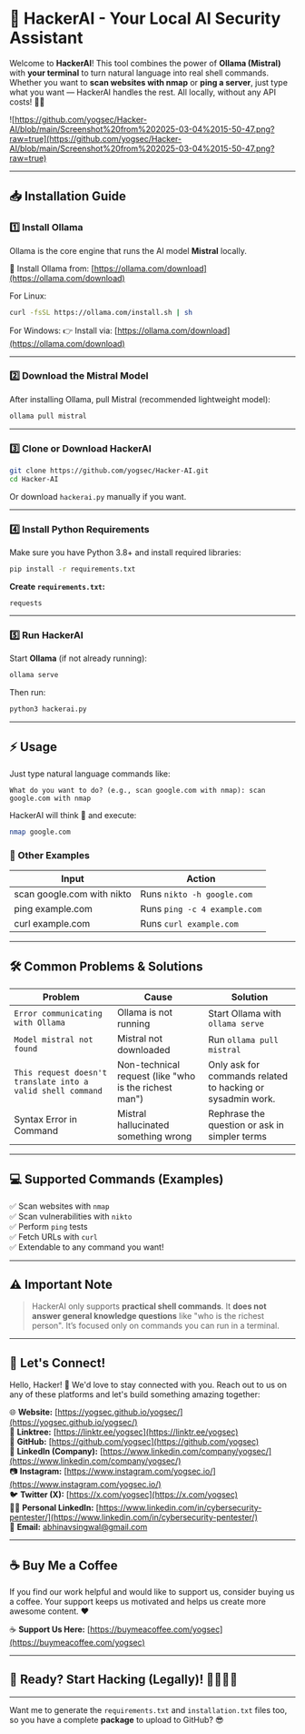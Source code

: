 # 🚀 HackerAI - Your Local AI Security Assistant

Welcome to **HackerAI**! This tool combines the power of **Ollama (Mistral)** with **your terminal** to turn natural language into real shell commands. Whether you want to **scan websites with nmap** or **ping a server**, just type what you want — HackerAI handles the rest. All locally, without any API costs! 🐱‍💻

![https://github.com/yogsec/Hacker-AI/blob/main/Screenshot%20from%202025-03-04%2015-50-47.png?raw=true](https://github.com/yogsec/Hacker-AI/blob/main/Screenshot%20from%202025-03-04%2015-50-47.png?raw=true)

---

## 📥 Installation Guide

### 1️⃣ Install Ollama

Ollama is the core engine that runs the AI model **Mistral** locally.

🔗 Install Ollama from: [https://ollama.com/download](https://ollama.com/download)

For Linux:
```bash
curl -fsSL https://ollama.com/install.sh | sh
```

For Windows:
👉 Install via: [https://ollama.com/download](https://ollama.com/download)

---

### 2️⃣ Download the Mistral Model

After installing Ollama, pull Mistral (recommended lightweight model):
```bash
ollama pull mistral
```

---

### 3️⃣ Clone or Download HackerAI

```bash
git clone https://github.com/yogsec/Hacker-AI.git
cd Hacker-AI
```

Or download `hackerai.py` manually if you want.

---

### 4️⃣ Install Python Requirements

Make sure you have Python 3.8+ and install required libraries:
```bash
pip install -r requirements.txt
```

**Create `requirements.txt`:**
```
requests
```

---

### 5️⃣ Run HackerAI

Start **Ollama** (if not already running):
```bash
ollama serve
```

Then run:
```bash
python3 hackerai.py
```

---

## ⚡ Usage

Just type natural language commands like:
```
What do you want to do? (e.g., scan google.com with nmap): scan google.com with nmap
```

HackerAI will think 🤔 and execute:
```bash
nmap google.com
```

### 📖 Other Examples

| Input | Action |
|---|---|
| scan google.com with nikto | Runs `nikto -h google.com` |
| ping example.com | Runs `ping -c 4 example.com` |
| curl example.com | Runs `curl example.com` |

---

## 🛠️ Common Problems & Solutions

| Problem | Cause | Solution |
|---|---|---|
| `Error communicating with Ollama` | Ollama is not running | Start Ollama with `ollama serve` |
| `Model mistral not found` | Mistral not downloaded | Run `ollama pull mistral` |
| `This request doesn't translate into a valid shell command` | Non-technical request (like "who is the richest man") | Only ask for commands related to hacking or sysadmin work. |
| Syntax Error in Command | Mistral hallucinated something wrong | Rephrase the question or ask in simpler terms |

---

## 💻 Supported Commands (Examples)

✅ Scan websites with `nmap`  
✅ Scan vulnerabilities with `nikto`  
✅ Perform `ping` tests  
✅ Fetch URLs with `curl`  
✅ Extendable to any command you want!

---

## ⚠️ Important Note

> HackerAI only supports **practical shell commands**. It **does not answer general knowledge questions** like "who is the richest person". It’s focused only on commands you can run in a terminal.

---

## 🌟 Let's Connect!

Hello, Hacker! 👋 We'd love to stay connected with you. Reach out to us on any of these platforms and let's build something amazing together:

🌐 **Website:** [https://yogsec.github.io/yogsec/](https://yogsec.github.io/yogsec/)  
📜 **Linktree:** [https://linktr.ee/yogsec](https://linktr.ee/yogsec)  
🔗 **GitHub:** [https://github.com/yogsec](https://github.com/yogsec)  
💼 **LinkedIn (Company):** [https://www.linkedin.com/company/yogsec/](https://www.linkedin.com/company/yogsec/)  
📷 **Instagram:** [https://www.instagram.com/yogsec.io/](https://www.instagram.com/yogsec.io/)  
🐦 **Twitter (X):** [https://x.com/yogsec](https://x.com/yogsec)  
👨‍💼 **Personal LinkedIn:** [https://www.linkedin.com/in/cybersecurity-pentester/](https://www.linkedin.com/in/cybersecurity-pentester/)  
📧 **Email:** abhinavsingwal@gmail.com

---

## ☕ Buy Me a Coffee

If you find our work helpful and would like to support us, consider buying us a coffee. Your support keeps us motivated and helps us create more awesome content. ❤️

☕ **Support Us Here:** [https://buymeacoffee.com/yogsec](https://buymeacoffee.com/yogsec)

---

## 🏁 Ready? Start Hacking (Legally)! 👨‍💻👩‍💻

---

Want me to generate the `requirements.txt` and `installation.txt` files too, so you have a complete **package** to upload to GitHub? 😎
